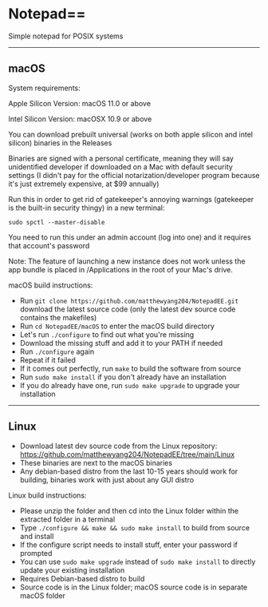 # Notepad==
Simple notepad for POSIX systems

------
macOS
------

System requirements:

Apple Silicon Version: macOS 11.0 or above

Intel Silicon Version: macOSX 10.9 or above

You can download prebuilt universal (works on both apple silicon and intel silicon) binaries in the Releases

Binaries are signed with a personal certificate, meaning they will say unidentified developer if downloaded on a Mac with default security settings (I didn't pay for the official notarization/developer program because it's just extremely expensive, at $99 annually)

Run this in order to get rid of gatekeeper's annoying warnings (gatekeeper is the built-in security thingy) in a new terminal:
```
sudo spctl --master-disable
```
You need to run this under an admin account (log into one) and it requires that account's password

Note: The feature of launching a new instance does not work unless the app bundle is placed in /Applications in the root of your Mac's drive.

macOS build instructions:
- Run `git clone https://github.com/matthewyang204/NotepadEE.git` download the latest source code (only the latest dev source code contains the makefiles)
- Run `cd NotepadEE/macOS` to enter the macOS build directory
- Let's run `./configure` to find out what you're missing
- Download the missing stuff and add it to your PATH if needed
- Run `./configure` again
- Repeat if it failed
- If it comes out perfectly, run `make` to build the software from source
- Run `sudo make install` if you don't already have an installation
- If you do already have one, run `sudo make upgrade` to upgrade your installation

-----
Linux
-----
- Download latest dev source code from the Linux repository: https://github.com/matthewyang204/NotepadEE/tree/main/Linux
- These binaries are next to the macOS binaries
- Any debian-based distro from the last 10-15 years should work for building, binaries work with just about any GUI distro

Linux build instructions:
- Please unzip the folder and then cd into the Linux folder within the extracted folder in a terminal
- Type `./configure && make && sudo make install` to build from source and install
- If the configure script needs to install stuff, enter your password if prompted
- You can use `sudo make upgrade` instead of `sudo make install` to directly update your existing installation
- Requires Debian-based distro to build
- Source code is in the Linux folder; macOS source code is in separate macOS folder

